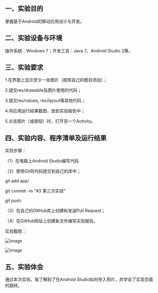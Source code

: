 ## 一、实验目的
掌握基于Android的移动应用设计与开发。
## 二、实验设备与环境
操作系统：Windows 7；开发工具：Java 7、Android Studio 2等。
## 三、实验要求
1.在界面上显示至少一张图片（按照自己的题目添加）；

2.提交res/drawable及图片使用的代码；

3.提交res/values, res/layout等其他代码；

4.将应用运行结果截图，放到实验报告中；

5.点击图片（或按钮）时，打开另一个Activity。

## 四、实验内容、程序清单及运行结果
实验步骤：

（1）在电脑上Android Studio编写代码

（2）使用Git将代码提交到自己的库中；

 git add app/

 git commit -m "#3 第三次实验"

 git push

（3）在自己的GitHub库上创建和发送Pull Request；

（4）在GitHub网站上创建新文件编写实验报告。

实验截图：

![image](https://github.com/czwly/android-labs-2018/blob/master/Soft1614080902140/cover.png)

![image](https://github.com/czwly/android-labs-2018/blob/master/Soft1614080902140/home.png)


## 五、实验体会
通过本次实验，我了解到了在Android Studio如何导入照片，并学会了实现页面的跳转。
